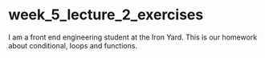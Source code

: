 # week_5_lecture_2_exercises

I am a front end engineering student at the Iron Yard. This is our homework about conditional, loops and functions.
